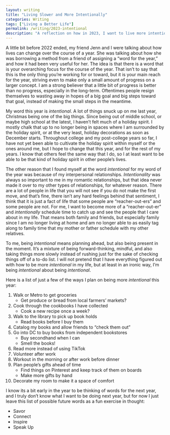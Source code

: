 ```yaml
---
layout: writing
title: "Living Slower and More Intentionally"
categories: Writing
tags: ["Living a Better Life"]
permalink: /writing/2023-intentional
description: "A reflection on how in 2023, I want to live more intentionally."
---
```


A little bit before 2022 ended, my friend Jenn and I were talking about how lives can change over the course of a year. She was talking about how she was borrowing a method from a friend of assigning a “word for the year,” and how it had been very useful for her. The idea is that there is a word that is your overarching focus for the course of the year. That isn’t to say that this is the only thing you’re working for or toward, but it is your main reach for the year, striving even to make only a small amount of progress on a larger concept. I am a strong believer that a little bit of progress is better than no progress, especially in the long-term. Oftentimes people resign themselves to wasting away in hopes of a big goal and big steps toward that goal, instead of making the small steps in the meantime.

My word this year is _intentional_. A lot of things snuck up on me last year, Christmas being one of the big things. Since being out of middle school, or maybe high school at the latest, I haven’t felt much of a holiday spirit. I mostly chalk that up to no longer being in spaces where I am surrounded by the holiday spirit, or at the very least, holiday decorations as soon as December starts. Throughout college and my post-college years so far, I have not yet been able to cultivate the holiday spirit within myself or the ones around me, but I hope to change that this year, and for the rest of my years. I know that others feel the same way that I do, so I at least want to be able to be that kind of holiday spirit in other people’s lives.

The other reason that I found myself at the word _intentional_ for my word of the year was because of my interpersonal relationships. _Intentionality_ was always so important to me in my romantic relationships, but that idea never made it over to my other types of relationships, for whatever reason. There are a lot of people in life that you will not see if you do not make the first move, and that’s fine, there isn’t any hard feelings behind that sentiment, I think that it is just a fact of life that some people are “reacher-out-ers” and some people are not. For me, I want to become more of a “reacher-out-er” and _intentionally_ schedule time to catch up and see the people that I care about in my life. That means both family and friends, but especially family since I am no longer living at home and am no longer able to as easily tag along to family time that my mother or father schedule with my other relatives.

To me, being _intentional_ means planning ahead, but also being present in the moment. It’s a mixture of being forward-thinking, mindful, and also taking things more slowly instead of rushing just for the sake of checking things off of a to-do list. I will not pretend that I have everything figured out with how to be more _intentional_ in my life, but at least in an ironic way, I’m being _intentional_ about being _intentional_.

Here is a list of just a few of the ways I plan on being more _intentional_ this year:
1. Walk or Metro to get groceries
    * Get produce or bread from local farmers’ markets?
2. Cook through the cookbooks I have collected
    * Cook a new recipe once a week?
3. Walk to the library to pick up book holds
    * Read books before I buy them
4. Catalog my books and allow friends to “check them out”
5. Go into DC to buy books from independent bookstores
    * Buy secondhand when I can
    * Smell the books!
6. Read more instead of using TikTok
7. Volunteer after work
8. Workout in the morning or after work before dinner
9. Plan people’s gifts ahead of time
    * Find things on Pinterest and keep track of them on boards
    * Make more gifts by hand
10. Decorate my room to make it a space of comfort

I know its a bit early in the year to be thinking of words for the next year, and I truly don’t know what I want to be doing next year, but for now I just leave this list of possible future words as a fun exercise in thought:
* Savor
* Connect
* Inspire
* Speak Up